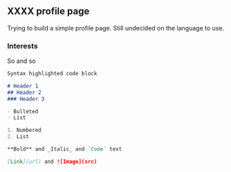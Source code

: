 ## XXXX profile page

Trying to build a simple profile page. Still undecided on the language to use.

### Interests

So and so

```markdown
Syntax highlighted code block

# Header 1
## Header 2
### Header 3

- Bulleted
- List

1. Numbered
2. List

**Bold** and _Italic_ and `Code` text

[Link](url) and ![Image](src)
```

